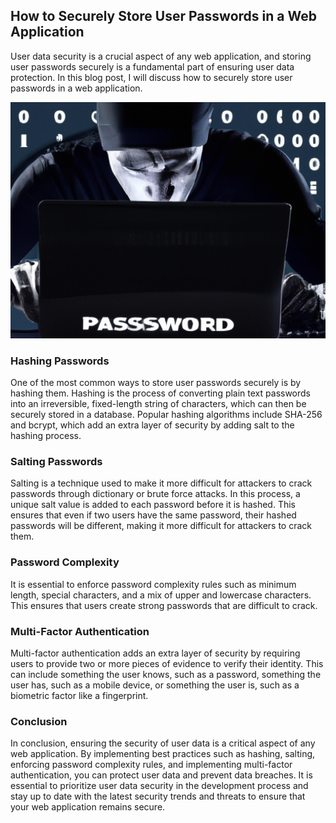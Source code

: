 ## How to Securely Store User Passwords in a Web Application
User data security is a crucial aspect of any web application, and storing user passwords securely is a fundamental part of ensuring user data protection. In this blog post, I will discuss how to securely store user passwords in a web application.

![How to Securely Store User Passwords in a Web Application](./img.png)

### Hashing Passwords
One of the most common ways to store user passwords securely is by hashing them. Hashing is the process of converting plain text passwords into an irreversible, fixed-length string of characters, which can then be securely stored in a database. Popular hashing algorithms include SHA-256 and bcrypt, which add an extra layer of security by adding salt to the hashing process.

### Salting Passwords
Salting is a technique used to make it more difficult for attackers to crack passwords through dictionary or brute force attacks. In this process, a unique salt value is added to each password before it is hashed. This ensures that even if two users have the same password, their hashed passwords will be different, making it more difficult for attackers to crack them.

### Password Complexity
It is essential to enforce password complexity rules such as minimum length, special characters, and a mix of upper and lowercase characters. This ensures that users create strong passwords that are difficult to crack.

### Multi-Factor Authentication
Multi-factor authentication adds an extra layer of security by requiring users to provide two or more pieces of evidence to verify their identity. This can include something the user knows, such as a password, something the user has, such as a mobile device, or something the user is, such as a biometric factor like a fingerprint.

### Conclusion
In conclusion, ensuring the security of user data is a critical aspect of any web application. By implementing best practices such as hashing, salting, enforcing password complexity rules, and implementing multi-factor authentication, you can protect user data and prevent data breaches. It is essential to prioritize user data security in the development process and stay up to date with the latest security trends and threats to ensure that your web application remains secure.